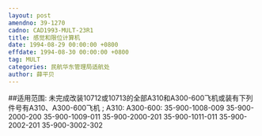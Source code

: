 ```yaml
---
layout: post
amendno: 39-1270
cadno: CAD1993-MULT-23R1
title: 感觉和限位计算机
date: 1994-08-29 00:00:00 +0800
effdate: 1994-08-30 00:00:00 +0800
tag: MULT
categories: 民航华东管理局适航处
author: 薛平贝
---
```


##适用范围:
未完成改装10712或10713的全部A310和A300-600飞机或装有下列
件号有A310、A300-600飞机 ;
A310:  A300-600:
35-900-1008-009  35-900-2000-200
35-900-1009-011  35-900-2000-201
35-900-1011-011  35-900-2002-201
35-900-3002-302

